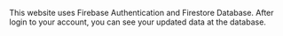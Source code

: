 This website uses Firebase Authentication and Firestore Database.
After login to your account, you can see your updated data at the database.
